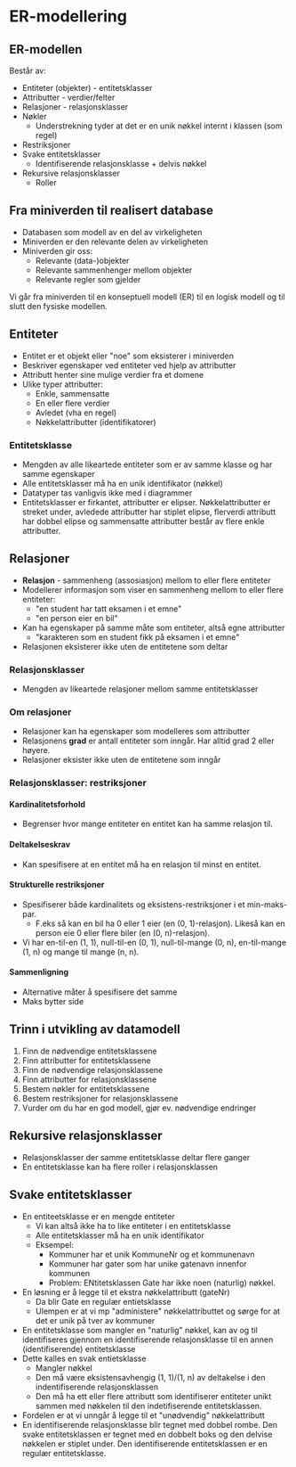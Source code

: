 # ER-modellering
## ER-modellen
Består av:
- Entiteter (objekter) - entitetsklasser
- Attributter - verdier/felter
- Relasjoner - relasjonsklasser
- Nøkler
	- Understrekning tyder at det er en unik nøkkel internt i klassen (som regel)
- Restriksjoner
- Svake entitetsklasser
	- Identifiserende relasjonsklasse + delvis nøkkel
- Rekursive relasjonsklasser
	- Roller
	
## Fra miniverden til realisert database
- Databasen som modell av en del av virkeligheten
- Miniverden er den relevante delen av virkeligheten
- Miniverden gir oss:
	- Relevante (data-)objekter
	- Relevante sammenhenger mellom objekter
	- Relevante regler som gjelder

Vi går fra miniverden til en konseptuell modell (ER) til en logisk modell og til slutt den fysiske modellen.

## Entiteter
- Entitet er et objekt eller "noe" som eksisterer i miniverden
- Beskriver egenskaper ved entiteter ved hjelp av attributter
- Attributt henter sine mulige verdier fra et domene
- Ulike typer attributter:
	- Enkle, sammensatte
	- En eller flere verdier
	- Avledet (vha en regel)
	- Nøkkelattributter (identifikatorer)

### Entitetsklasse
- Mengden av alle likeartede entiteter som er av samme klasse og har samme egenskaper
- Alle entitetsklasser må ha en unik identifikator (nøkkel)
- Datatyper tas vanligvis ikke med i diagrammer
- Entitetsklasser er firkantet, attributter er elipser. Nøkkelattributter er streket under, avledede attributter har stiplet elipse, flerverdi attributt har dobbel elipse og sammensatte attributter består av flere enkle attributter.

## Relasjoner
- **Relasjon** - sammenheng (assosiasjon) mellom to eller flere entiteter
- Modellerer informasjon som viser en sammenheng mellom to eller flere entiteter:
	- "en student har tatt eksamen i et emne"
	- "en person eier en bil"
- Kan ha egenskaper på samme måte som entiteter, altså egne attributter
	- "karakteren som en student fikk på eksamen i et emne"
- Relasjonen eksisterer ikke uten de entitetene som deltar

### Relasjonsklasser
- Mengden av likeartede relasjoner mellom samme entitetsklasser

### Om relasjoner
- Relasjoner kan ha egenskaper som modelleres som attributter
- Relasjonens **grad** er antall entiteter som inngår. Har alltid grad 2 eller høyere.
- Relasjoner eksister ikke uten de entitetene som inngår

### Relasjonsklasser: restriksjoner
#### Kardinalitetsforhold
- Begrenser hvor mange entiteter en entitet kan ha samme relasjon til.

#### Deltakelseskrav
- Kan spesifisere at en entitet må ha en relasjon til minst en entitet.

#### Strukturelle restriksjoner
- Spesifiserer både kardinalitets og eksistens-restriksjoner i et min-maks-par.
	- F.eks så kan en bil ha 0 eller 1 eier (en (0, 1)-relasjon). Likeså kan en person eie 0 eller flere biler (en (0, n)-relasjon).
- Vi har en-til-en (1, 1), null-til-en (0, 1), null-til-mange (0, n), en-til-mange (1, n) og mange til mange (n, n).

#### Sammenligning
- Alternative måter å spesifisere det samme
- Maks bytter side

## Trinn i utvikling av datamodell
1. Finn de nødvendige entitetsklassene
2. Finn attributter for entitetsklassene
3. Finn de nødvendige relasjonsklassene
4. Finn attributter for relasjonsklassene
5. Bestem nøkler for entitetsklassene
6. Bestem restriksjoner for relasjonsklassene
7. Vurder om du har en god modell, gjør ev. nødvendige endringer

## Rekursive relasjonsklasser
- Relasjonsklasser der samme entitetsklasse deltar flere ganger
- En entitetsklasse kan ha flere roller i relasjonsklassen

## Svake entitetsklasser
- En entiteetsklasse er en mengde entiteter
	- Vi kan altså ikke ha to like entiteter i en entitetsklasse
	- Alle entitetsklasser må ha en unik identifikator
	- Eksempel:
		- Kommuner har et unik KommuneNr og et kommunenavn
		- Kommuner har gater som har unike gatenavn innenfor kommunen
		- Problem: ENtitetsklassen Gate har ikke noen (naturlig) nøkkel.
- En løsning er å legge til et ekstra nøkkelattributt (gateNr)
	- Da blir Gate en regulær entietsklasse
	- Ulempen er at vi mp "administere" nøkkelattributtet og sørge for at det er unik på tver av kommuner
- En entitetsklasse som mangler en "naturlig" nøkkel, kan av og til identifiseres gjennom en identifiserende relasjonsklasse til en annen (identifiserende) entitetsklasse
- Dette kalles en svak entietsklasse
	- Mangler nøkkel
	- Den må være eksistensavhengig (1, 1)/(1, n) av deltakelse i den indentifiserende relasjonsklassen
	- Den må ha ett eller flere attributt som identifiserer entiteter unikt sammen med nøkkelen til den indetifiserende entitetsklassen.
- Fordelen er at vi unngår å legge til et "unødvendig" nøkkelattributt
- En identifiserende relasjonsklasse blir tegnet med dobbel rombe. Den svake entitetsklassen er tegnet med en dobbelt boks og den delvise nøkkelen er stiplet under. Den identifiserende entitetsklassen er en regulær entitetsklasse.